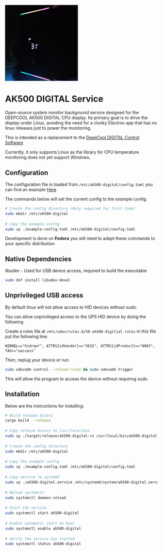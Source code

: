 
<img src="./assets/cooler.jpg" width="240px" alt="DEEPCOOL AK500 powered by this software"/>

# AK500 DIGITAL Service

Open-source system monitor background service designed for the DEEPCOOL AK500 DIGITAL CPU display. Its primary goal is to drive the display under Linux, avoiding the need for a clunky Electron app that has no linux releases just to power the monitoring.

This is intended as a replacement to the [DeepCool DIGITAL Control Software](https://www.deepcool.com/downloadpage/)

Currently, it only supports Linux as the library for CPU temperature monitoring does not yet support Windows.

## Configuration

The configuration file is loaded from `/etc/ak500-digital/config.toml` you can find an example [Here](./example-config.toml)

The commands below will set the current config to the example config


```sh
# Create the config directory (Only required for first time)
sudo mkdir /etc/ak500-digital

# Copy the example config
sudo cp ./example-config.toml /etc/ak500-digital/config.toml
```

Development is done on **Fedora** you will need to adapt these commands to your specific distribution

## Native Dependencies

libudev - Used for USB device access, required to build the executable

```sh
sudo dnf install libudev-devel 
```

## Unprivileged USB access

By default linux will not allow access to HID devices without sudo.

You can allow unprivileged access to the UPS HID device by doing the following

Create a rules file at `/etc/udev/rules.d/50-ak500-digitial.rules` in this file put the following line:

```
KERNEL=="hidraw*", ATTRS{idVendor}=="3633", ATTRS{idProduct}=="0003", TAG+="uaccess"
```

Then, replug your device or run:

```sh
sudo udevadm control --reload-rules && sudo udevadm trigger
```

This will allow the program to access the device without requiring sudo

## Installation

Below are the instructions for installing:

```sh
# Build release binary
cargo build --release

# Copy release binary to /usr/local/bin
sudo cp ./target/release/ak500-digital-rs /usr/local/bin/ak500-digital

# Create the config directory
sudo mkdir /etc/ak500-digital

# Copy the example config
sudo cp ./example-config.toml /etc/ak500-digital/config.toml

# Copy service to systemd
sudo cp ./ak500-digital.service /etc/systemd/system/ak500-digital.service

# Reload systemctl 
sudo systemctl daemon-reload

# Start the service
sudo systemctl start ak500-digital

# Enable automatic start on boot
sudo systemctl enable ak500-digital

# Verify the service has started
sudo systemctl status ak500-digital
```


